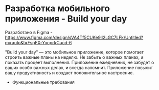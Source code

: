 # Разработка мобильного приложения - Build your day
Разработано в Figma - https://www.figma.com/design/sVA4Tf5CUKe9ll2LGC7LFk/Untitled?m=auto&t=FspFXrYxoprkCucd-6

"Build your day" — это мобильное приложение, которое помогает строить важные планы на неделю. Не забыть о важных планах, и показать процент выполнения. Приложение ежедневник, не забудет о ваших особо важных делах, и всегда напомнит. Приложение повысит вашу продуктивность и создаст положительное настроение.
+ Функциональные требования
